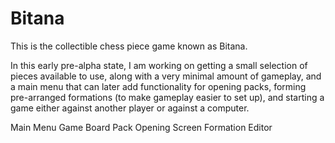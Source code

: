 # Bitana
This is the collectible chess piece game known as Bitana.

In this early pre-alpha state, I am working on getting a small selection of pieces available to use, along with a very minimal amount of gameplay, and a main menu that can later add functionality for opening packs, forming pre-arranged formations (to make gameplay easier to set up), and starting a game either against another player or against a computer.

Main Menu
Game Board
Pack Opening Screen
Formation Editor
